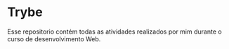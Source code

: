 # **Trybe**

Esse repositorio contém todas as atividades realizados por mim durante o curso de desenvolvimento Web.

